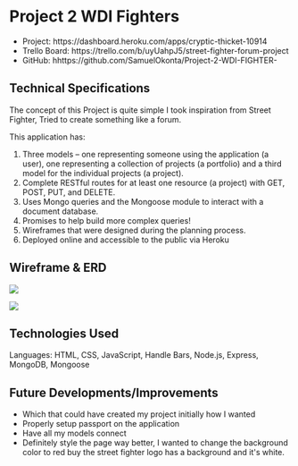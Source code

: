 # Project 2 WDI Fighters

<ul>
<li>Project: https://dashboard.heroku.com/apps/cryptic-thicket-10914</li>
<li>Trello Board: https://trello.com/b/uyUahpJ5/street-fighter-forum-project</li>
<li>GitHub: hhttps://github.com/SamuelOkonta/Project-2-WDI-FIGHTER-</li>
</ul>

## Technical Specifications
The concept of this Project is quite simple I took inspiration from Street Fighter, Tried to create something like a forum.

This application has:

1. Three models – one representing someone using the application (a user), one representing a collection of projects (a portfolio) and a third model for the individual projects (a project).
2. Complete RESTful routes for at least one resource (a project) with GET, POST, PUT, and DELETE.
3. Uses Mongo queries and the Mongoose module to interact with a document database.
4. Promises to help build more complex queries!
5. Wireframes that were designed during the planning process.
6. Deployed online and accessible to the public via Heroku

## Wireframe & ERD
<a href="https://imgur.com/user/whatupike/posts"><img src="https://imgur.com/aSfUr6J"/></a>


<a href="https://imgur.com/user/whatupike/posts"><img src="https://imgur.com/GzWvPEA"/></a>

## Technologies Used
Languages: HTML, CSS, JavaScript, Handle Bars, Node.js, Express, MongoDB, Mongoose

## Future Developments/Improvements
<ul>
<li>Which that could have created my project initially how I wanted</li>
<li>Properly setup passport on the application</li>
<li>Have all my models connect</li>
<li>Definitely style the page way better, I wanted to change the background color to red buy the street fighter logo has a background and it's white.</li>
</ul>
